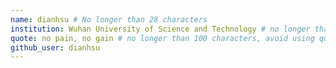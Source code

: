 ```yaml
---
name: dianhsu # No longer than 28 characters
institution: Wuhan University of Science and Technology # no longer than 58 characters
quote: no pain, no gain # no longer than 100 characters, avoid using quotes(") to guarantee the format remains the same.
github_user: dianhsu
---
```

